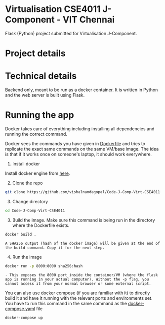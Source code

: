 # Virtualisation CSE4011 J-Component - VIT Chennai

Flask (Python) project submitted for Virtualisation J-Component.

# Project details

# Technical details

Backend only, meant to be run as a docker container. It is written in Python and the web server is built using Flask.

# Running the app

Docker takes care of everything including installing all dependencies and running the correct command.

Docker sees the commands you have given in [Dockerfile](./Dockerfile) and tries to replicate the exact same commands on the same VM/base image. The idea is that if it works once on someone's laptop, it should work everywhere.

1. Install docker

Install docker engine from [here](https://docs.docker.com/engine/install/).

2. Clone the repo

```bash
git clone https://github.com/vishalnandagopal/Code-J-Comp-Virt-CSE4011
```

3. Change directory

```bash
cd Code-J-Comp-Virt-CSE4011
```

3. Build the image. Make sure this command is being run in the directory where the Dockerfile exists.

```bash
docker build .
```

    A SHA256 output (hash of the docker image) will be given at the end of the build command. Copy it for the next step.

4. Run the image

```bash
docker run -p 8000:8000 sha256:hash
```

    - This exposes the 8000 port inside the container/VM (where the flask app is running in your actual computer). Without the -p flag, you cannot access it from your normal browser or some external script.

You can also use docker compose (if you are familiar with it) to directly build it and have it running with the relevant ports and environments set. You have to run this command in the same command as the [docker-compose.yaml](./docker-compose.yaml) file

```bash
docker-compose up
```
